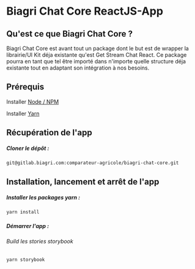 Biagri Chat Core ReactJS-App
===================================

Qu'est ce que Biagri Chat Core ?
---------

Biagri Chat Core est avant tout un package dont le but est de wrapper la librairie/UI Kit déja existante qu'est Get Stream Chat React.
Ce package pourra en tant que tel être importé dans n'importe quelle structure déja existante tout en adaptant son intégration à nos besoins.

Prérequis
---------

Installer [Node / NPM](https://nodejs.org/en/)

Installer [Yarn](https://yarnpkg.com/lang/en/docs/install/)


Récupération de l'app
----------------------

##### Cloner le dépôt :

```bash
git@gitlab.biagri.com:comparateur-agricole/biagri-chat-core.git
```


Installation, lancement et arrêt de l'app
------------------------------------------------

##### Installer les packages yarn :

```bash
yarn install
```

##### Démarrer l'app :

###### Build les stories storybook

```bash
yarn storybook
```

